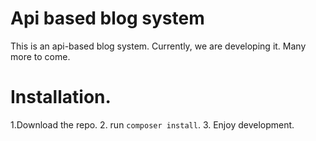 Api based blog system
=========

This is an api-based blog system.
Currently, we are developing it.
Many more to come.

Installation.
===
1.Download the repo.
2. run `composer install`.
3. Enjoy development.